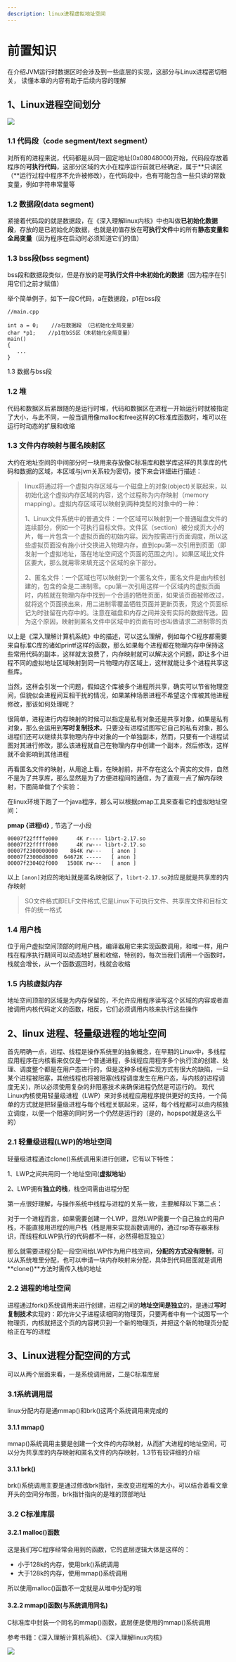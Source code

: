 ```yaml
---
description: linux进程虚拟地址空间
---
```


# 前置知识

在介绍JVM运行时数据区时会涉及到一些底层的实现，这部分与Linux进程密切相关， 读懂本章的内容有助于后续内容的理解

## 1、Linux进程空间划分

![](../../.gitbook/assets/image%20%2823%29.png)

### **1.1** 代码段（code segment/text segment）

对所有的进程来说，代码都是从同一固定地址\(0x08048000\)开始，代码段存放着程序的**可执行代码**，这部分区域的大小在程序运行前就已经确定，属于**只读区（**运行过程中程序不允许被修改），在代码段中，也有可能包含一些只读的常数变量，例如字符串常量等

### 1.2 数据段\(data segment\)

紧接着代码段的就是数据段，在《深入理解linux内核》中也叫做**已初始化数据段**，存放的是已初始化的数据，也就是初值存放在**可执行文件**中的所有**静态变量和全局变量**（因为程序在启动时必须知道它们的值）

### 1.3 **bss段**\(bss segment\)

bss段和数据段类似，但是存放的是**可执行文件中未初始化的数据**（因为程序在引用它们之前才赋值）

举个简单例子，如下一段C代码，a在数据段，p1在bss段

```text
//main.cpp 

int a = 0;    //a在数据段 （已初始化全局变量）
char *p1;    //p1在bSS区（未初始化全局变量） 
main() 
{
   ...
}
```



1.3 数据与bss段

### **1.2 堆**

代码和数据区后紧跟随的是运行时堆，代码和数据区在进程一开始运行时就被指定了大小，与此不同，一般当调用像malloc和free这样的C标准库函数时，堆可以在运行时动态的扩展和收缩

### **1.3 文件内存映射与匿名映射区**

大约在地址空间的中间部分时一块用来存放像C标准库和数学库这样的共享库的代码和数据的区域，本区域与jvm关系较为密切，接下来会详细进行描述：

> linux将通过将一个虚拟内存区域与一个磁盘上的对象\(object\)关联起来，以初始化这个虚拟内存区域的内容，这个过程称为内存映射（memory mapping）。虚拟内存区域可以映射到两种类型的对象中的一种：
>
> 1、Linux文件系统中的普通文件：一个区域可以映射到一个普通磁盘文件的连续部分，例如一个可执行目标文件。文件区（section）被分成页大小的片，每一片包含一个虚拟页面的初始内容。因为按需进行页面调度，所以这些虚拟页面没有施小计交换进入物理内存，直到cpu第一次引用到页面（即发射一个虚拟地址，落在地址空间这个页面的范围之内）。如果区域比文件区要大，那么就用零来填充这个区域的余下部分。
>
> 2、匿名文件：一个区域也可以映射到一个匿名文件，匿名文件是由内核创建的，包含的全是二进制零。cpu第一次引用这样一个区域内的虚拟页面时，内核就在物理内存中找到一个合适的牺牲页面，如果该页面被修改过，就将这个页面换出来，用二进制零覆盖牺牲页面并更新页表，竞这个页面标记为时驻留在内存中的。注意在磁盘和内存之间并没有实际的数据传送。因为这个原因，映射到匿名文件中区域中的页面有时也叫做请求二进制零的页

以上是《深入理解计算机系统》中的描述，可以这么理解，例如每个C程序都需要来自标准C库的诸如printf这样的函数，那么如果每个进程都在物理内存中保持这些常用代码的副本，这样就太浪费了，内存映射就可以解决这个问题，即让多个进程不同的虚拟地址区域映射到同一片物理内存区域上，这样就能让多个进程共享这些库。 

当然，这样会引发一个问题，假如这个库被多个进程所共享，确实可以节省物理空间，但貌似会进程间互相干扰的情况，如果某种场景进程不希望这个库被其他进程修改，那该如何处理呢？ 

很简单，进程进行内存映射的时候可以指定是私有对象还是共享对象，如果是私有对象，那么会运用到**写时复制技术**，只要没有进程试图写它自己的私有对象，那么进程们还可以继续共享物理内存中对象的一个单独副本，然而，只要有一个进程试图对其进行修改，那么该进程就自己在物理内存中创建一个副本，然后修改，这样就不会影响到其他进程

再看匿名文件的映射，从用途上看，在映射前，并不存在这么个真实的文件，自然不是为了共享库，那么显然是为了方便进程间的通信，为了直观一点了解内存映射，下面简单做了个实验：

在linux环境下跑了一个java程序，那么可以根据pmap工具来查看它的虚拟地址空间：

**pmap {进程id}**    , 节选了一小段

```text
00007f22ffffe000      4K r---- librt-2.17.so
00007f22fffff000      4K rw--- librt-2.17.so
00007f2300000000    864K rw---   [ anon ]
00007f23000d8000  64672K -----   [ anon ]
00007f230402f000   1508K rw---   [ anon ]
```

以上 `[anon]`对应的地址就是匿名映射区了，`librt-2.17.so`对应是就是共享库的内存映射

> SO文件格式即ELF文件格式,它是Linux下可执行文件、共享库文件和目标文件的统一格式

### **1.4 用户栈**

位于用户虚拟空间顶部的时用户栈，编译器用它来实现函数调用，和堆一样，用户栈在程序执行期间可以动态地扩展和收缩，特别的，每次当我们调用一个函数时，栈就会增长，从一个函数返回时，栈就会收缩

### **1.5 内核虚拟内存**

地址空间顶部的区域是为内存保留的，不允许应用程序读写这个区域的内容或者直接调用内核代码定义的函数，相反，它们必须调用内核来执行这些操作

## 2、linux 进程、轻量级进程的地址空间

首先明确一点，进程、线程是操作系统里的抽象概念，在早期的Linux中，多线程应用程序在内核看来仅仅是一个普通进程，多线程应用程序多个执行流的创建、处理、调度整个都是在用户态进行的，但是这种多线程实现方式有很大的缺陷，一旦某个进程被阻塞，其他线程也将被阻塞\(线程调度发生在用户态，与内核的进程调度无关\)，所以必须使用复杂的非阻塞技术来确保进程仍然是可运行的。 现代Linux内核使用轻量级进程（LWP）来对多线程应用程序提供更好的支持，一个简单的方式就是把轻量级进程与每个线程关联起来，这样，每个线程都可以由内核独立调度，以便一个阻塞的同时另一个仍然是运行的（是的，hopspot就是这么干的）

### 2.1 轻量级进程\(LWP\)的地址空间

轻量级进程通过clone\(\)系统调用来进行创建，它有以下特性： 

1、LWP之间共用同一个地址空间\(**虚拟地址**\) 

2、LWP拥有**独立的栈**，栈空间需由进程分配 

第一点很好理解，与操作系统中线程与进程的关系一致，主要解释以下第二点： 

对于一个进程而言，如果需要创建一个LWP，显然LWP需要一个自己独立的用户栈，不能直接用进程的用户栈（栈是用来实现函数调用的，通过rsp寄存器来标识，而线程和LWP执行的代码都不一样，必然得相互独立） 

那么就需要进程分配一段空间给LWP作为用户栈空间，**分配的方式没有限制**，可以从系统堆里分配，也可以申请一块内存映射来分配，具体到代码层面就是调用**clone\(\)**方法时需传入栈的地址

### 2.2 进程的地址空间

进程通过fork\(\)系统调用来进行创建，进程之间的**地址空间是独立**的，是通过**写时复制技术**实现的：即允许父子进程读相同的物理页，只要两者中有一个试图写一个物理页，内核就把这个页的内容拷贝到一个新的物理页，并把这个新的物理页分配给正在写的进程

## 3、Linux进程分配空间的方式

可以从两个层面来看，一是系统调用层，二是C标准库层

### **3.1系统调用层**

linux分配内存是通mmap\(\)和brk\(\)这两个系统调用来完成的

#### **3.1.1 mmap\(\)**

mmap\(\)系统调用主要是创建一个文件的内存映射，从而扩大进程的地址空间，可以分为共享库的内存映射和匿名文件的内存映射，1.3节有较详细的介绍

#### **3.1.1 brk\(\)**

brk\(\)系统调用主要是通过修改brk指针，来改变进程堆的大小，可以结合着看文章开头的空间分布图，brk指针指向的是堆的顶部地址

### **3.2 C标准库层**

#### **3.2.1 malloc\(\)函数**

这是我们写C程序经常会用到的函数，它的底层逻辑大体是这样的：

* 小于128k的内存，使用brk\(\)系统调用
* 大于128k的内存，使用mmap\(\)系统调用

所以使用malloc\(\)函数不一定就是从堆中分配的哦

#### **3.2.2 mmap\(\)函数\(与系统调用同名\)**

C标准库中封装一个同名的mmap\(\)函数，底层便是使用的mmap\(\)系统调用



参考书籍：《深入理解计算机系统》、《深入理解linux内核》

![](../../.gitbook/assets/image%20%2819%29.png)

